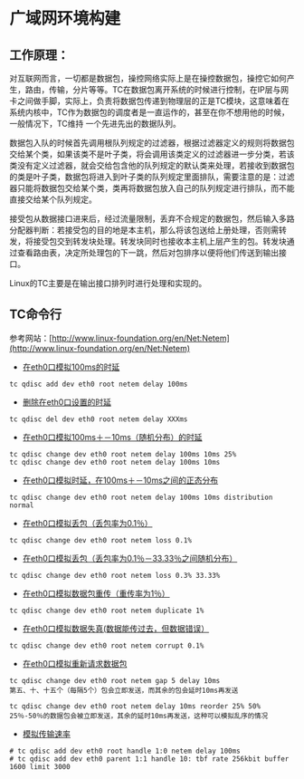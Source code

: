 # 广域网环境构建

## 工作原理：

对互联网而言，一切都是数据包，操控网络实际上是在操控数据包，操控它如何产生，路由，传输，分片等等。TC在数据包离开系统的时候进行控制，在IP层与网卡之间做手脚，实际上，负责将数据包传递到物理层的正是TC模块，这意味着在系统内核中，TC作为数据包的调度者是一直运作的，甚至在你不想用他的时候，一般情况下，TC维持 一个先进先出的数据队列。

数据包入队的时候首先调用根队列规定的过滤器，根据过滤器定义的规则将数据包交给某个类，如果该类不是叶子类，将会调用该类定义的过滤器进一步分类，若该类没有定义过滤器，就会交给包含他的队列规定的默认类来处理，若接收到数据包的类是叶子类，数据包将进入到叶子类的队列规定里面排队，需要注意的是：过滤器只能将数据包交给某个类，类再将数据包放入自己的队列规定进行排队，而不能直接交给某个队列规定。

接受包从数据接口进来后，经过流量限制，丢弃不合规定的数据包，然后输入多路分配器判断：若接受包的目的地是本主机，那么将该包送给上册处理，否则需转发，将接受包交到转发块处理。转发块同时也接收本主机上层产生的包。转发块通过查看路由表，决定所处理包的下一跳，然后对包排序以便将他们传送到输出接口。

Linux的TC主要是在输出接口排列时进行处理和实现的。

## TC命令行

参考网站：[http://www.linux-foundation.org/en/Net:Netem](http://www.linux-foundation.org/en/Net:Netem)

* [在eth0口模拟100ms的时延](http://www.linux-foundation.org/en/Net:Netem)

```
tc qdisc add dev eth0 root netem delay 100ms
```

* [删除在eth0口设置的时延](http://www.linux-foundation.org/en/Net:Netem)

```
tc qdisc del dev eth0 root netem delay XXXms
```

* [在eth0口模拟100ms＋－10ms（随机分布）的时延](http://www.linux-foundation.org/en/Net:Netem)

```
tc qdisc change dev eth0 root netem delay 100ms 10ms 25%
tc qdisc change dev eth0 root netem delay 100ms 10ms
```

* [在eth0口模拟时延，在100ms＋－10ms之间的正态分布](http://www.linux-foundation.org/en/Net:Netem)

```
tc qdisc change dev eth0 root netem delay 100ms 10ms distribution normal
```

* [在eth0口模拟丢包（丢包率为0.1％）](http://www.linux-foundation.org/en/Net:Netem)

```
tc qdisc change dev eth0 root netem loss 0.1%
```

* [在eth0口模拟丢包（丢包率为0.1％－33.33％之间随机分布）](http://www.linux-foundation.org/en/Net:Netem)

```
tc qdisc change dev eth0 root netem loss 0.3% 33.33%
```

* [在eth0口模拟数据包重传（重传率为1％）](http://www.linux-foundation.org/en/Net:Netem)

```
tc qdisc change dev eth0 root netem duplicate 1%
```

* [在eth0口模拟数据失真\(数据能传过去，但数据错误）](http://www.linux-foundation.org/en/Net:Netem)

```
tc qdisc change dev eth0 root netem corrupt 0.1%
```

* [在eth0口模拟重新请求数据包](http://www.linux-foundation.org/en/Net:Netem)

```
tc qdisc change dev eth0 root netem gap 5 delay 10ms 
第五、十、十五个（每隔5个）包会立即发送，而其余的包会延时10ms再发送
```

```
tc qdisc change dev eth0 root netem delay 10ms reorder 25% 50% 
25％-50％的数据包会被立即发送，其余的延时10ms再发送，这种可以模拟乱序的情况
```

* [模拟传输速率](http://www.linux-foundation.org/en/Net:Netem)

```
# tc qdisc add dev eth0 root handle 1:0 netem delay 100ms
# tc qdisc add dev eth0 parent 1:1 handle 10: tbf rate 256kbit buffer 1600 limit 3000
```



